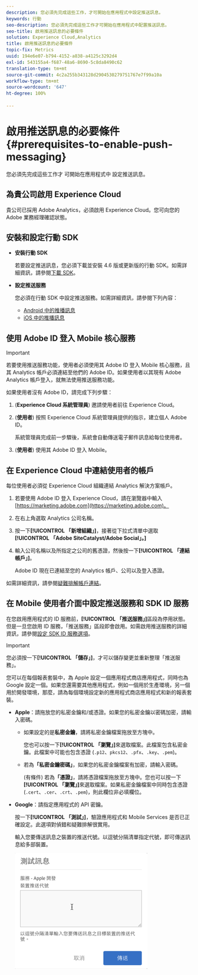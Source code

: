 ```yaml
---
description: 您必須先完成這些工作，才可開始在應用程式中設定推送訊息。
keywords: 行動
seo-description: 您必須先完成這些工作才可開始在應用程式中配置推送訊息。
seo-title: 啟用推送訊息的必要條件
solution: Experience Cloud,Analytics
title: 啟用推送訊息的必要條件
topic-fix: Metrics
uuid: 194e6e07-b794-4152-a838-a4125c3292d4
exl-id: 543155a4-f687-48a6-8690-5c8da8490c62
translation-type: tm+mt
source-git-commit: 4c2a255b343128d2904530279751767e7f99a10a
workflow-type: tm+mt
source-wordcount: '647'
ht-degree: 100%

---
```


# 啟用推送訊息的必要條件 {#prerequisites-to-enable-push-messaging}

您必須先完成這些工作才 可開始在應用程式中 設定推送訊息。

## 為貴公司啟用 Experience Cloud

貴公司已採用 Adobe Analytics，必須啟用 Experience Cloud。您可向您的 Adobe 業務經理確認狀態。

## 安裝和設定行動 SDK

* **安裝行動 SDK**

   若要設定推送訊息，您必須下載並安裝 4.6 版或更新版的行動 SDK。如需詳細資訊，請參閱[下載 SDK](/help/using/c-manage-app-settings/c-mob-confg-app/t-config-analytics/download-sdk.md)。

* **設定推送服務**

   您必須在行動 SDK 中設定推送服務。如需詳細資訊，請參閱下列內容：

   * [Android 中的推播訊息](/help/android/messaging-main/push-messaging/push-messaging.md)
   * [iOS 中的推播訊息](/help/ios/messaging-main/push-messaging/push-messaging.md)

## 使用 Adobe ID 登入 Mobile 核心服務

>[!IMPORTANT]
>
>若要使用推送服務功能，使用者必須使用其 Adobe ID 登入 Mobile 核心服務，且其 Analytics 帳戶必須連結至他們的 Adobe ID。如果使用者以其現有 Adobe Analytics 帳戶登入，就無法使用推送服務功能。

如果使用者沒有 Adobe ID，請完成下列步驟：

1. (**Experience Cloud 系統管理員**) 邀請使用者前往 Experience Cloud。

1. (**使用者**) 按照 Experience Cloud 系統管理員提供的指示，建立個人 Adobe ID。

   系統管理員完成前一步驟後，系統會自動傳送電子郵件訊息給每位使用者。

1. (**使用者**) 使用其 Adobe ID 登入 Mobile。

## 在 Experience Cloud 中連結使用者的帳戶

每位使用者必須從 Experience Cloud 組織連結 Analytics 解決方案帳戶。

1. 若要使用 Adobe ID 登入 Experience Cloud，請在瀏覽器中輸入 [https://marketing.adobe.com](https://marketing.adobe.com)。

1. 在右上角選取 Analytics 公司名稱。

1. 按一下&#x200B;**[!UICONTROL 「新增組織」]**，接著從下拉式清單中選取&#x200B;**[!UICONTROL 「Adobe SiteCatalyst/Adobe Social」。]**

1. 輸入公司名稱以及所指定之公司的舊憑證，然後按一下&#x200B;**[!UICONTROL 「連結帳戶」]**。

   Adobe ID 現在已連結至您的 Analytics 帳戶、公司以及登入憑證。

如需詳細資訊，請參閱[疑難排解帳戶連結](https://docs.adobe.com/content/help/zh-Hant/core-services/interface/manage-users-and-products/organizations.html)。

## 在 Mobile 使用者介面中設定推送服務和 SDK ID 服務

在您啟用應用程式的 ID 服務前，**[!UICONTROL 「推送服務」]**&#x200B;區段為停用狀態。但是一旦您啟用 ID 服務，「推送服務」區段即會啟用。如需啟用推送服務的詳細資訊，請參閱[設定 SDK ID 服務選項](/help/using/c-manage-app-settings/c-mob-confg-app/t-config-visitor.md)。

>[!IMPORTANT]
>
>您必須按一下&#x200B;**[!UICONTROL 「儲存」]**，才可以儲存變更並重新整理「推送服務」。
>
>您可以在每個報表套裝中，為 Apple 設定一個應用程式商店應用程式，同時也為 Google 設定一個。如果您還需要其他應用程式，例如一個用於生產環境，另一個用於開發環境，那麼，請為每個環境設定新的應用程式商店應用程式和新的報表套裝。

* **Apple**：請拖放您的私密金鑰和/或憑證。如果您的私密金鑰以密碼加密，請輸入密碼。

   * 如果設定的是&#x200B;**私密金鑰**，請將私密金鑰檔案拖放至方塊中。

      您也可以按一下&#x200B;**[!UICONTROL 「瀏覽」]**&#x200B;來選取檔案。此檔案包含私密金鑰。此檔案中可能也包含憑證 (`.p12`、`pkcs12`、`.pfx`、`.key`、`.pem`)。

   * 若為&#x200B;**「私密金鑰密碼」**，如果您的私密金鑰檔案有加密，請輸入密碼。

      (有條件) 若為&#x200B;**「憑證」**，請將憑證檔案拖放至方塊中。您也可以按一下&#x200B;**[!UICONTROL 「瀏覽」]**&#x200B;來選取檔案。如果私密金鑰檔案中同時包含憑證 (`.cert`、`.cer`、`.crt`、`.pem`)，則此欄位非必填欄位。

* **Google**：請指定應用程式的 API 密鑰。

   按一下&#x200B;**[!UICONTROL 「測試」]**，驗證應用程式和 Mobile Services 是否已正確設定。此選項對偵錯和疑難排解很實用。

   輸入您要傳送訊息之裝置的推送代號。以逗號分隔清單指定代號，即可傳送訊息給多部裝置。

   ![推送測試訊息](assets/push_test_list.png)

